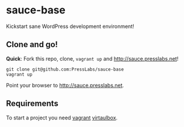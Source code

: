 sauce-base
==========

Kickstart sane WordPress development environment!

## Clone and go!

__Quick__: Fork this repo, clone, `vagrant up` and http://sauce.presslabs.net!

```
git clone git@github.com:PressLabs/sauce-base
vagrant up
```

Point your browser to http://sauce.presslabs.net.


## Requirements

To start a project you need [vagrant](http://www.vagrantup.com/)
[virtaulbox](https://www.virtualbox.org/).
